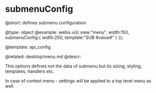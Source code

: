 submenuConfig
=============


@short: defines submenu configuration

@type: object
@example:
webix.ui({
	view:"menu",
	width:150,
	submenuConfig:{
		width:250,
		template:"SUB #value#"
	}
});

@template:	api_config

@related:
	desktop/menu.md
@descr:

This options defines not the data of submenu but its sizing, styling, templates, handlers etc.

In case of context menu - settings will be applied to a top level menu as well. 

